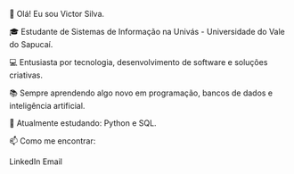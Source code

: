 👋 Olá! Eu sou Victor Silva.

🎓 Estudante de Sistemas de Informação na Univás - Universidade do Vale do Sapucaí.

💻 Entusiasta por tecnologia, desenvolvimento de software e soluções criativas.

📚 Sempre aprendendo algo novo em programação, bancos de dados e inteligência artificial.

🌱 Atualmente estudando: Python e SQL.

📫 Como me encontrar:

LinkedIn
Email
